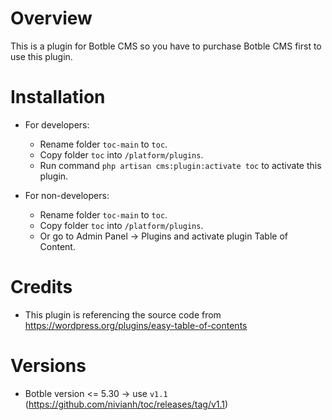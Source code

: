 # Overview
This is a plugin for Botble CMS so you have to purchase Botble CMS first to use this plugin.

# Installation

- For developers:
    - Rename folder `toc-main` to `toc`.
    - Copy folder `toc` into `/platform/plugins`.
    - Run command `php artisan cms:plugin:activate toc` to activate this plugin.

- For non-developers:
    - Rename folder `toc-main` to `toc`.
    - Copy folder `toc` into `/platform/plugins`.
    - Or go to Admin Panel -> Plugins and activate plugin Table of Content.

# Credits
- This plugin is referencing the source code from https://wordpress.org/plugins/easy-table-of-contents

# Versions
- Botble version <= 5.30 -> use `v1.1` (https://github.com/nivianh/toc/releases/tag/v1.1)

